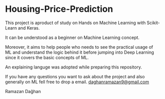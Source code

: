 # Housing-Price-Prediction
This project is aproduct of study on Hands on Machine Learning with Scikit-Learn and Keras.

It can be understood as a beginner on Machine Learning concept. 

Moreover, it aims to help people who needs to see the practical usage of ML and understand the logic behind it before jumping into Deep Learning since it covers the basic concepts of ML.

An explaining languge was adopted while preparing this repository. 

If you have any questions you want to ask about the project and also generally on ML fell free to drop a email. 
daghanramazan9@gmail.com


Ramazan Dağhan
